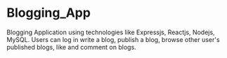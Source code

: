 # Blogging_App
Blogging Application using technologies like Expressjs, Reactjs, Nodejs, MySQL. Users can log in write a blog, publish a blog, browse other user's published blogs, like and comment on blogs.
